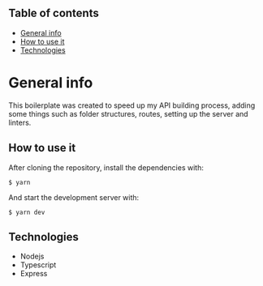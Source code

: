 ## Table of contents
* [General info](#general-info)
* [How to use it](#how-to-use-it)
* [Technologies](#technologies)

# General info

This boilerplate was created to speed up my API building process, adding some things such as folder structures, routes, setting up the server and linters.

## How to use it

After cloning the repository, install the dependencies with:

```
$ yarn
``` 

And start the development server with:

```
$ yarn dev
``` 

## Technologies

* Nodejs
* Typescript
* Express